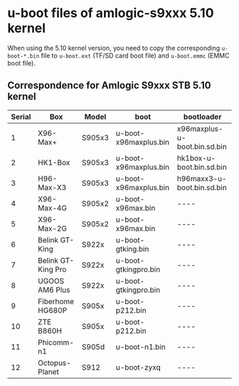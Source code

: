 # u-boot files of amlogic-s9xxx 5.10 kernel

When using the 5.10 kernel version, you need to copy the corresponding `u-boot-*.bin` file to `u-boot.ext` (TF/SD card boot file) and `u-boot.emmc` (EMMC boot file).

## Correspondence for Amlogic S9xxx STB 5.10 kernel

| Serial | Box | Model | boot | bootloader |
| ---- | ---- | ---- | ---- | ---- |
| 1 | X96-Max+ | S905x3 | u-boot-x96maxplus.bin | x96maxplus-u-boot.bin.sd.bin |
| 2 | HK1-Box | S905x3 | u-boot-x96maxplus.bin | hk1box-u-boot.bin.sd.bin |
| 3 | H96-Max-X3 | S905x3 | u-boot-x96maxplus.bin | h96maxx3-u-boot.bin.sd.bin |
| 4 | X96-Max-4G | S905x2 | u-boot-x96max.bin | ---- |
| 5 | X96-Max-2G | S905x2 | u-boot-x96max.bin | ---- |
| 6 | Belink GT-King | S922x | u-boot-gtking.bin | ---- |
| 7 | Belink GT-King Pro | S922x | u-boot-gtkingpro.bin | ---- |
| 8 | UGOOS AM6 Plus | S922x | u-boot-gtkingpro.bin | ---- |
| 9 | Fiberhome HG680P | S905x | u-boot-p212.bin | ---- |
| 10 | ZTE B860H | S905x | u-boot-p212.bin | ---- |
| 11 | Phicomm-n1 | S905d | u-boot-n1.bin | ---- |
| 12 | Octopus-Planet | S912 | u-boot-zyxq | ---- |

